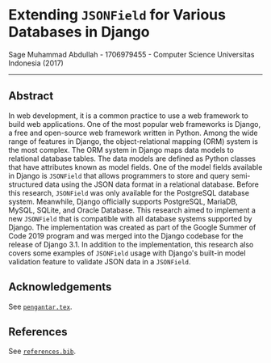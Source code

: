 # Extending `JSONField` for Various Databases in Django

Sage Muhammad Abdullah - 1706979455 - Computer Science Universitas Indonesia (2017)

----------

## Abstract

In web development, it is a common practice to use a web framework to build web
applications. One of the most popular web frameworks is Django, a free and
open-source web framework written in Python. Among the wide range of features
in Django, the object-relational mapping (ORM) system is the most complex. The
ORM system in Django maps data models to relational database tables. The data
models are defined as Python classes that have attributes known as model
fields. One of the model fields available in Django is `JSONField` that allows
programmers to store and query semi-structured data using the JSON data format
in a relational database. Before this research, `JSONField` was only available
for the PostgreSQL database system. Meanwhile, Django officially supports
PostgreSQL, MariaDB, MySQL, SQLite, and Oracle Database. This research aimed to
implement a new `JSONField` that is compatible with all database systems
supported by Django. The implementation was created as part of the Google
Summer of Code 2019 program and was merged into the Django codebase for the
release of Django 3.1. In addition to the implementation, this research also
covers some examples of `JSONField` usage with Django's built-in model
validation feature to validate JSON data in a `JSONField`.

## Acknowledgements

See [`pengantar.tex`](pengantar.tex).

## References

See [`references.bib`](references.bib).
